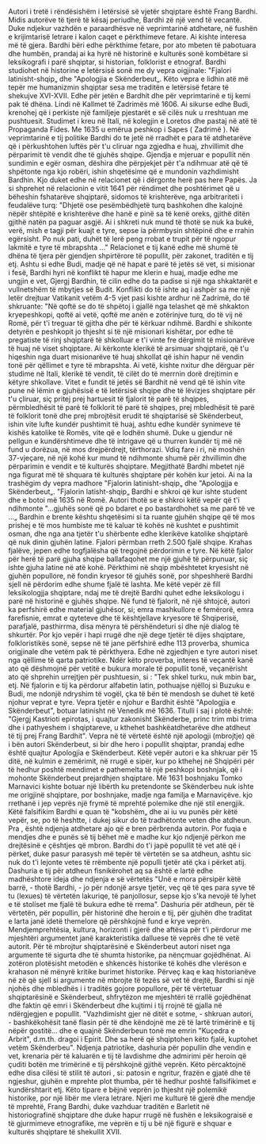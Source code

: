Autori i tretë i rëndësishëm i letërsisë së vjetër shqiptare është Frang Bardhi. Midis autorëve të tjerë të kësaj periudhe, Bardhi zë një vend të vecantë. Duke ndjekur vazhdën e paraardhësve në veprimtarinë atdhetare, në fushën e krijimtarisë letrare i kalon caqet e përkthimeve fetare. Ai kishte interesa më të gjera. Bardhi bëri edhe përkthime fetare, por ato mbeten të pabotuara dhe
humbën, prandaj ai ka hyrë në historinë e kulturës sonë kombëtare si leksikografi i parë shqiptar, si historian, folklorist e etnograf. Bardhi studiohet në historine e letërsisë sonë me dy vepra oigjinale: "Fjalori latinisht-shqip„ dhe "Apologjia e Skënderbeut„. Këto vepra e lidhin atë më tepër me humanizmin shqiptar sesa me traditën e letërsisë fetare të shekujve XVI-XVII.
Edhe për jetën e Bardhit dhe për veprimtarinë e tij kemi pak të dhëna. Lindi në Kallmet të Zadrimës më 1606. Ai sikurse edhe Budi, krenohej që i perkiste një familjeje pjestarët e së cilës nuk u rreshtuan me pushtuesit.
Studimet i kreu në Itali, në kolegjin e Loretos dhe pastaj në atë të Propaganda Fides. Me 1635 u emërua peshkop i Sapes ( Zadrimë ). Në veprimtarinë e tij politike Bardhi do te jetë në rradhët e para të atdhetarëve që i përkushtohen luftës për t'u cliruar nga zgjedha e huaj, zhvillimit dhe përparimit të vendit dhe të gjuhës shqipe.
Gjendja e mjeruar e popullit nën sundimin e egër osman, dëshira dhe përpjekjet për t'a ndihmuar atë që të shpëtonte nga kjo robëri, ishin shqetësime që e mundonin vazhdimisht Bardhin. Kjo duket edhe në relacionet që i dërgonte herë pas here Papës. Ja si shprehet në relacionin e vitit 1641 për rëndimet dhe poshtërimet që u bëheshin fshatarëve shqiptarë, sidomos të krishterëve, nga arbitrariteti i feudalëve turq: "Dhjetë ose pesëmbëdhjetë turq bashkohen dhe kalojnë nëpër shtëpitë e krishterëve dhe hanë e pinë sa të kenë oreks, gjithë ditën gjithë natën pa paguar asgjë. Ai i shkreti nuk mund të thotë se nuk ka bukë, verë, mish e tagji për kuajt e tyre, sepse ia përmbysin shtëpinë dhe e rrahin egërsisht. Po nuk pati, duhët të lerë peng rrobat e trupit për të ngopur lakmitë e tyre të mbrapshta …"
Relacionet e tij kanë edhe më shumë të dhëna të tjera për gjendjen shpirtërore të popullit, për zakonet, traditën e tij etj. Ashtu si edhe Budi, madje që në hapat e parë të jetës së vet, si misionar i fesë, Bardhi hyri në konflikt të hapur me klerin e huaj, madje edhe me ungjin e vet, Gjergj Bardhin, të cilin edhe do ta padise si një nga shkaktarët e vullnetshëm të mbytjes së Budit. Konflikti do të ishte aq i ashpër sa me një letër drejtuar Vatikanit vetëm 4-5 vjet pasi kishte ardhur në Zadrimë, do të shkruante: "Në qoftë se do të shpëtoj i gjallë nga telashet që më shkakton kryepeshkopi, qoftë ai vetë, qoftë me anën e zotërinjve turq, do të vij në Romë, për t'i treguar të gjitha dhe për të kërkuar ndihmë.
Bardhi e shikonte detyrën e peshkopit jo thjesht si të një misionari kishëtar, por edhe të pregatiste të rinj shqiptarë të shkolluar e t'i vinte fre dërgimit të misionarëve të huaj në viset shqiptare. Ai kërkonte klerikë të arsimuar
shqiptarë, që t'u hiqeshin nga duart misionarëve të huaj shkollat që ishin hapur në vendin tonë për qëllimet e tyre të mbrapshta. Ai vetë, kishte nxitur dhe dërguar për studime në Itali, klerikë të vendit, të cilët do të merrnin dorë drejtimin e këtyre shkollave.
Vitet e fundit të jetës së Bardhit në vend që të ishin vite pune në lëmin e gjuhësisë e të letërsisë shqipe dhe të lëvizjes shqiptare për t'u çliruar, siç pritej prej hartuesit të fjalorit të parë të shqipes, përmbledhësit të parë të folklorit të parë të shqipes, prej mbledhësit të parë të folklorit tonë dhe prej mbrojtësit erudit të shqiptarisë së Skënderbeut, ishin vite lufte kundër pushtimit të huaj, ashtu edhe kundër synimeve të kishës katolike të Romës, vite që e lodhën shumë. Duke u gjendur në pellgun e kundërshtimeve dhe të intrigave që u thurren kundër tij më në fund u dorëzua, në mos drejpërdrejt, tërthorazi. Vdiq fare i ri, në moshën 37-vjeçare, në një kohë kur mund të ndihmonte shumë për zhvillimin dhe përparimin e vendit e të kulturës shqiptare.
Megjithatë Bardhi mbetet një nga figurat më të shquara të kulturës shqiptare për kohën kur jetoi. Ai na la trashëgim dy vepra madhore "Fjalorin latinisht-shqip„ dhe "Apologjja e Skënderbeut„. "Fjalorin latisht-shqip„ Bardhi e shkroi që kur ishte student dhe e botoi më 1635 në Romë. Autori thotë se e shkroi këtë vepër që t'i ndihmonte "…gjuhës sonë që po bdaret e po bastardhohet sa me parë të ve …„ Bardhin e brente kështu shqetësimi si ta ruante gjuhën shqipe që të mos prishej e të mos humbiste me të kaluar të kohës në kushtet e pushtimit osman, dhe nga ana tjetër t'u shërbente edhe klerikëve katolike shqiptarë që nuk dinin gjuhën latine. Fjalori përmban rreth 2.500 fjalë shqipe. Krahas fjalëve, jepen edhe togfjalësha që tregojnë përdorimin e tyre. Në këtë fjalor për herë të parë gjuha shqipe ballafaqohet me një gjuhë të përpunuar, siç ishte gjuha latine në atë kohë.
Përkthimi në shqip mbështetet kryesisht në gjuhën popullore, në fondin kryesor të gjuhës sonë, por shpeshherë Bardhi sjell në përdorim edhe shume fjalë të lashta. Me këtë vepër zë fill leksikologjja shqiptare, ndaj me të drejtë Bardhi quhet edhe leksikologu i parë në historinë e gjuhës shqipe.
Në fund të fjalorit, në një shtojcë, autori ka perfshirë edhe material gjuhësor, si; emra mashkullore e femërorë, emra farefisnie, emrat e qyteteve dhe të kështjellave kryesore të Shqiperisë, parafjalë, pasthirrma, disa mënyra të përshëndeturi si dhe një dialog të shkurtër.
Por kjo vepër i hapi rrugë dhe një dege tjetër të dijes shqiptare, folkloristikës sonë, sepse në të jane përfshirë edhe 113 proverba, shumica origjinale dhe vetëm pak të përkthyera. Edhe në zgjedhjen e tyre autori niset nga qëllime të qarta patriotike. Ndër këto proverba, interes të veçantë kanë ato që dëshmojnë për vetitë e bukura morale të popullit tonë, veçanërisht ato që shprehin urrejtjen për pushtuesin, si : "Tek shkel turku, nuk mbin bar„ etj.
Në fjalorin e tij ka përdorur alfabetin latin, pothuajse njëlloj si Buzuku e Budi, me ndonjë ndryshim të vogël, çka të bën të mendosh se duhet të ketë njohur veprat e tyre.
Vepra tjetër e njohur e Bardhit është "Apologjia e Skënderbeut", botuar latinisht në Venedik më 1636. Titulli i saj i plotë është: "Gjergj Kastrioti epirotas, i quajtur zakonisht Skënderbe, princ trim mbi trima dhe i pathyeshem i shqiptareve, u kthehet bashkëatdhetarëve dhe atdheut të tij prej Frang Bardhit". Vepra në të vërtetë është një apologji (mbrojtje) që i bën autori Skënderbeut, si bir dhe hero i popullit shqiptar, prandaj edhe është quajtur Apologjia e Skënderbeut. Këtë vepër autori e ka shkruar për 15 ditë, në kulmin e zemërimit, në rrugë e sipër, kur po kthehej në Shqipëri për të hedhur poshtë mendimet e pathemelta të një peshkopi boshnjak, që i mohonte Skënderbeut prejardhjen shqiptare. Më 1631 boshnjaku Tomko Marnavici kishte botuar një libërth ku pretendonte se Skënderbeu nuk ishte me origjinë shqiptare, por boshnjake, madje nga familja e Marnaviçëve. kjo rrethanë i jep veprës një frymë të mprehtë polemike dhe një stil energjik.
Këtë falsifikim Bardhi e quan të "kobshëm„ dhe ai iu vu punës për këtë vepër, se, po të heshtte, i dukej sikur do të tradhëtonte veten dhe atdheun. Pra , është ndjenja atdhetare ajo që e bren përbrenda autorin. Por fuqia e mendjes dhe e punës së tij bëhet më e madhe kur kjo ndjenjë përkon me drejtësinë e çështjes që mbron. Bardhi do t'i japë popullit të vet atë që i përket, duke pasur parasysh më tepër të vërtetën se sa atdheun, ashtu sic nuk do t'i lejonte vetes të rrëmbente një populli tjetër atë çka i përket atij. Dashuria e tij për atdheun fisnikërohet aq sa është e lartë edhe madhështore ideja dhe ndjenja e së vërtetës "Unë e mora përsipër këtë barrë, - thotë Bardhi, - jo për ndonjë arsye tjetër, veç që të qes para syve të tu
(lexues) të vërtetën lakuriqe, të panjollosur, sepse kjo s'ka nevojë të lyhet e të stoliset me fjalë të bukura edhe të rrema".
Dashuria për atdheun, për të vërtetën, për popullin, për historinë dhe heroin e tij, për gjuhën dhe traditat e larta janë idetë themelore që përshkojnë fund e krye veprën. Mendjemprehtësia, kultura, horizonti i gjerë dhe aftësia për t'i përdorur me mjeshtëri argumentet janë karakteristika dalluese të veprës dhe të vetë autorit.
Për të mbrojtur shqiptarësinë e Skënderbeut autori niset nga argumente të sigurta dhe të shumta historike, pa nënçmuar gojëdhënat. Ai zotëron plotësisht metodën e shkencës historike të kohës dhe vlerëson e krahason në mënyrë kritike burimet historike. Përveç kaq e kaq historianëve në zë që sjell si argumente në mbrojte të tezës së vet të drejtë, Bardhi si një njohës dhe mbledhës i i traditës gojore popullore, për të vërtetuar shqiptarësinë e Skënderbeut, shfrytëzon me mjeshtëri të rrallë gojëdhënat dhe faktin që emri i Skënderbeut dhe kujtimi i tij rrojnë të gjalla në ndërgjegjen e popullit.
"Vazhdimisht gjer në ditët e sotme, - shkruan autori, - bashkëkohësit tanë flasin për të dhe këndojnë me zë të lartë trimërinë e tij nëpër gostitë… dhe e quajnë Skënderbeun tonë me emrin "Kuçedra e Arbrit", d.m.th. dragoi i Epirit. Dhe sa herë që shqiptohen këto fjalë, kuptohet vetëm Skënderbeu".
Ndjenja patriotike, dashuria për popullin dhe vendin e vet, krenaria për të kaluarën e tij të lavdishme dhe admirimi për heroin që çuditi botën me trimërinë e tij përshkojnë gjithë veprën. Këto përcaktojnë edhe disa cilësi të stilit të autori , si: patosin e ngritur, frazën e gjatë dhe të ngjeshur, gjuhën e mprehte plot thumba, për të hedhur poshtë fallsifikimet e kundërshtarit etj. Këto tipare e bëjnë veprën jo thjesht një polemikë historike, por një libër me vlera letrare. Njeri me kulturë të gjerë dhe mendje të mprehtë, Frang Bardhi, duke vazhduar traditën e Barletit në historiografinë shqiptare dhe duke hapur rrugë në fushën e leksikograisë e të gjurmimeve etnografike, me veprën e tij u bë një figurë e shquar e kulturës shqiptare të shekullit XVII.